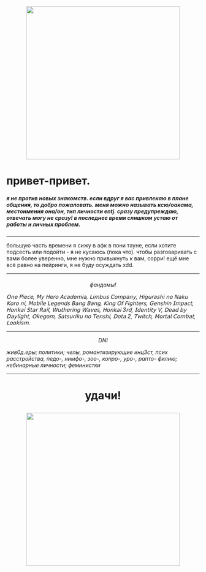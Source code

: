 <div id="header" align="center">
  <img src="https://media3.giphy.com/media/v1.Y2lkPTc5MGI3NjExZGxjNDgzcTV0bzZpbmR4anUxYnZocnNsanlzeXRpdTl2ejJzMjR6cyZlcD12MV9pbnRlcm5hbF9naWZfYnlfaWQmY3Q9Zw/8pzzC73HBeKmQ/giphy.gif" width="400"/>
</div>
<h1>
привет-привет.
 
<h5>
        я не против новых знакомств. если вдруг я вас привлекаю в плане общения, то добро пожаловать. меня можно называть ксю/оакама, местоимения она/он, тип личности entj. сразу предупреждаю, отвечать могу не сразу! в последнее время слишком устаю от работы и личных проблем.
<h5></h5> 
       <hr>
большую часть времени я сижу в афк в пони тауне, если хотите подсесть или подойти - я не кусаюсь (пока что). чтобы разговаривать с вами более уверенно, мне нужно привыкнуть к вам, сорри! ещё мне всё равно на пейринги, я не буду осуждать xdd.
<hr>
        <h6>
<p align="center">фандомы!</p>
𝖮𝗇𝖾 𝖯𝗂𝖾𝖼𝖾, 𝖬𝗒 𝖧𝖾𝗋𝗈 𝖠𝖼𝖺𝖽𝖾𝗆𝗂𝖺, 𝖫𝗂𝗆𝖻𝗎𝗌 𝖢𝗈𝗆𝗉𝖺𝗇𝗒, 𝖧𝗂𝗀𝗎𝗋𝖺𝗌𝗁𝗂 𝗇𝗈 𝖭𝖺𝗄𝗎 𝖪𝗈𝗋𝗈 𝗇𝗂, 𝖬𝗈𝖻𝗂𝗅𝖾 𝖫𝖾𝗀𝖾𝗇𝖽𝗌 𝖡𝖺𝗇𝗀 𝖡𝖺𝗇𝗀, 𝖪𝗂𝗇𝗀 𝖮𝖿 𝖥𝗂𝗀𝗁𝗍𝖾𝗋𝗌, 𝖦𝖾𝗇𝗌𝗁𝗂𝗇 𝖨𝗆𝗉𝖺𝖼𝗍, 𝖧𝗈𝗇𝗄𝖺𝗂 𝖲𝗍𝖺𝗋 𝖱𝖺𝗂𝗅, 𝖶𝗎𝗍𝗁𝖾𝗋𝗂𝗇𝗀 𝖶𝖺𝗏𝖾𝗌, 𝖧𝗈𝗇𝗄𝖺𝗂 3𝗋𝖽, 𝖨𝖽𝖾𝗇𝗍𝗂𝗍𝗒 𝖵, 𝖣𝖾𝖺𝖽 𝖻𝗒 𝖣𝖺𝗒𝗅𝗂𝗀𝗁𝗍, 𝖮𝗄𝖾𝗀𝗈𝗆, 𝖲𝖺𝗍𝗌𝗎𝗋𝗂𝗄𝗎 𝗇𝗈 𝖳𝖾𝗇𝗌𝗁𝗂, 𝖣𝗈𝗍𝖺 2, 𝖳𝗐𝗂𝗍𝖼𝗁, 𝖬𝗈𝗋𝗍𝖺𝗅 𝖢𝗈𝗆𝖻𝖺𝗍, 𝖫𝗈𝗈𝗄𝗂𝗌𝗆.
 <hr>
 <p align="center">DNI</p>
жив0д.еры; политики; челы, романтизирующие инц3ст, псих расстройства, педо-, нимфо-, зоо-, копро-, уро-, рапто- филию; небинарные личности; феминистки
 <hr>
 <h1>
<p align="center">удачи!
<div id="header" align="center">
  <img src="https://media1.giphy.com/media/v1.Y2lkPTc5MGI3NjExdm11bXdhaWlkOWFkNnlqemw2amxnZGQ5OWFvcTBwdnZ6MXhhZXJ5YSZlcD12MV9pbnRlcm5hbF9naWZfYnlfaWQmY3Q9Zw/QDuIf6kyO51MYgGUnw/giphy.gif" width="400"/>
